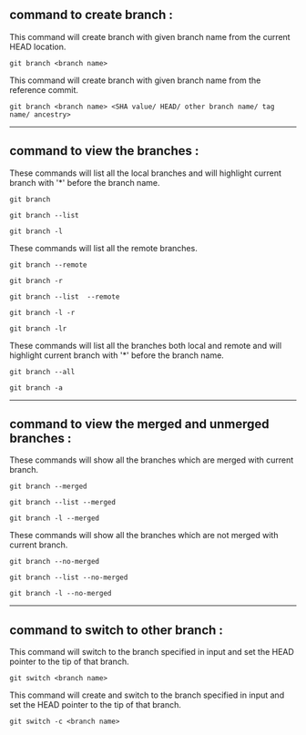 ## command to create branch :

This command will create branch with given branch name from the current HEAD location.

```
git branch <branch name>
```

This command will create branch with given branch name from the reference commit.

```
git branch <branch name> <SHA value/ HEAD/ other branch name/ tag name/ ancestry>
```

____________________________________________________________________________________________________________________________________________


## command to view the branches :

These commands will list all the local branches and will highlight current branch with '\*' before the branch name.

```
git branch
```
```
git branch --list
```
```
git branch -l
```

These commands will list all the remote branches.

```
git branch --remote
```
```
git branch -r
```
```
git branch --list  --remote
```
```
git branch -l -r
```
```
git branch -lr
```

These commands will list all the branches both local and remote and will highlight current branch with '\*' before the branch name.

```
git branch --all
```
```
git branch -a
```

____________________________________________________________________________________________________________________________________________


## command to view the merged and unmerged branches :

These commands will show all the branches which are merged with current branch.

```
git branch --merged
```
```
git branch --list --merged
```
```
git branch -l --merged
```

These commands will show all the branches which are not merged with current branch.

```
git branch --no-merged
```
```
git branch --list --no-merged
```
```
git branch -l --no-merged
```

____________________________________________________________________________________________________________________________________________


## command to switch to other branch :

This command will switch to the branch specified in input and set the HEAD pointer to the tip of that branch.

```
git switch <branch name>
```

This command will create and switch to the branch specified in input and set the HEAD pointer to the tip of that branch.

```
git switch -c <branch name>
```


